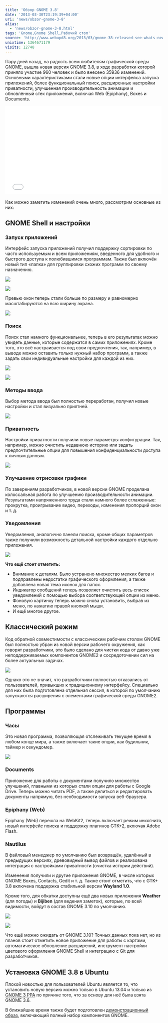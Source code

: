 ```yaml
---
title: 'Обзор GNOME 3.8'
date: '2013-03-30T23:19:39+04:00'
uri: 'news/obzor-gnome-3-8'
alias: 
  - 'news/obzor-gnome-3-8.html'
tags: 'Gnome,Gnome Shell,Рабочий стол'
source: 'http://www.webupd8.org/2013/03/gnome-38-released-see-whats-new-video.html'
unixtime: 1364671179
visits: 12748
---
```

Пару дней назад, на радость всем любителям графической среды GNOME, вышла новая версия GNOME 3.8, в ходе разработки которой приняло участие 960 человек и было внесено 35936 изменений. Основными характеристиками стали новые опции интерфейса запуска приложений, более функциональный поиск, расширенные настройки приватности, улучшенная производительность анимации и обновлённый стек приложений, включая Web (Epiphany), Boxes и Documents.

<iframe width="500" height="281" src="//www.youtube.com/embed/ete5Us0-IpY" frameborder="0" allowfullscreen=""></iframe> 

Как можно заметить изменений очень много, рассмотрим основные из них:

## GNOME Shell и настройки

### Запуск приложений

Интерфейс запуска приложений получил поддержку сортировки по часто используемым и всем приложениям, введенного для удобного и быстрого доступа к полюбившимся программам. Также был включён новый тип «папка» для группировки схожих программ по своему назначению.

[![](img/2013/03/30/23-00/gnome-1-8604067578-o.jpg)](img/2013/03/30/23-00/gnome-1-8604067578-o.jpg)

[![](img/2013/03/30/23-00/gnome-2-8604067324-o.jpg)](img/2013/03/30/23-00/gnome-2-8604067324-o.jpg)

Превью окон теперь стали больше по размеру и равномерно масштабируются на всю ширину экрана.

[![](img/2013/03/30/23-00/gnome-15-8604065998-o.jpg)](img/2013/03/30/23-00/gnome-15-8604065998-o.jpg)

### Поиск

Поиск стал намного функциональнее, теперь в его результатах можно увидеть данные, которые содержатся в самих приложениях. Кроме того, это всё настраивается под свои предпочтения, так, например, в выводе можно оставить только нужный набор программ, а также задать свои индивидуальные настройки для каждой из них.

[![](img/2013/03/30/23-00/gnome-3-8604067118-o.jpg)](img/2013/03/30/23-00/gnome-3-8604067118-o.jpg)

[![](img/2013/03/30/23-00/gnome-5-8602966243-o.jpg)](img/2013/03/30/23-00/gnome-5-8602966243-o.jpg)

### Методы ввода

Выбор метода ввода был полностью переработан, получил новые настройки и стал визуально приятней.

[![](img/2013/03/30/23-00/gnome-13-8602965711-o.jpg)](img/2013/03/30/23-00/gnome-13-8602965711-o.jpg)

### Приватность

Настройки приватности получили новые параметры конфигурации. Так, например, можно очистить недавнюю историю или задать предпочтительные опции для повышения конфиденциальности доступа к личным данным.

[![](img/2013/03/30/23-00/gnome-4-8604066934-o.jpg)](img/2013/03/30/23-00/gnome-4-8604066934-o.jpg)

### Улучшение отрисовки графики

По заверениям разработчиков, в новой версии GNOME проделана колоссальная работа по улучшению производительности анимации. Результатами напряженного труда стали намного более сглаженные: прокрутка, проигрывание видео, переходы, изменения пропорций окон и т. д.

### Уведомления

Уведомления, аналогично панели поиска, кроме общих параметров также получили возможность детальной настройки каждого отдельно приложения.

[![](img/2013/03/30/23-00/gnome-9-8604066708-o.jpg)](img/2013/03/30/23-00/gnome-9-8604066708-o.jpg)

**Что ещё стоит отметить:**

*   Внимание к деталям. Было устранено множество мелких багов и подправлены недостатки графического оформления, а также добавлена новая тема иконок для папок.
*   Индикатор сообщений теперь позволяет очистить весь список уведомлений с помощью выбора соответствующей опции из меню.
*   Фоновую картинку теперь можно снова установить, выбрав из меню, по нажатию правой кнопкой мыши.
*   И ещё многое другое.

## Классический режим

Код обратной совместимости с классическим рабочим столом GNOME был полностью убран из новой версии рабочего окружения, как говорят разработчики, это было сделано для чистки кода от давно уже неподдерживаемых компонентов GNOME2 и сосредоточении сил на более актуальных задачах.

[![](img/2013/03/30/23-00/gnome-12-8604066376-o.jpg)](img/2013/03/30/23-00/gnome-12-8604066376-o.jpg)

Однако это не значит, что разработчики полностью отказались от пользователей, привыкших к традиционному интерфейсу. Специально для них была подготовлена отдельная сессия, в которой по умолчанию запускаются расширения с элементами графической среды GNOME2.

## Программы

### Часы

Это новая программа, позволяющая отслеживать текущее время в любом конце мира, а также включает такие опции, как будильник, таймер и секундомер.

[![](img/2013/03/30/23-00/gnome-11-8602965935-o.jpg)](img/2013/03/30/23-00/gnome-11-8602965935-o.jpg)

### Documents

Приложение для работы с документами получило множество улучшений, главными из которых стали опции для работы с Google Drive. Теперь можно читать PDF, а также делиться и редактировать документы напрямую, без необходимости запуска веб-браузера.

### Epiphany (Web)

Epiphany (Web) перешла на WebKit2, теперь включает режим инкогнито, новый интерфейс поиска и поддержку плагинов GTK+2, включая Adobe Flash.

### Nautilus

В файловый менеджер по умолчанию был возвращён, удалённый в предыдущих версиях, древовидный вывод файлов и реализована интеграция с настройками приватности (очистка истории действий).

Изменения получили и другие приложения GNOME, в числе которых GNOME Boxes, Contacts, Gedit и т. д. Также стоит отметить, что с GTK+ 3.8 включена поддержка стабильной версии **Wayland 1.0**.

Кроме того, для обкатки доступны ещё два новых приложения **Weather** (для погоды) и **Bijiben** (для ведения заметок), которые, по всей видимости, войдут в состав GNOME 3.10 по умолчанию.

[![](img/2013/03/30/23-00/gnome-14-8604066104-o.jpg)](img/2013/03/30/23-00/gnome-14-8604066104-o.jpg)

[![](img/2013/03/30/23-00/gnome-10-8602966045-o.jpg)](img/2013/03/30/23-00/gnome-10-8602966045-o.jpg)

Что ещё можно ожидать от GNOME 3.10? Точных данных пока нет, но из планов стоит отметить новое приложение для работы с картами, автоматическое обновление расширений, инструмент настройки цветового оформления GNOME Shell и интеграцию с Git для разработчиков.

## Установка GNOME 3.8 в Ubuntu

Плохой новостью для пользователей Ubuntu является то, что установить новую версию можно только в Ubuntu 13.04 и только из [GNOME 3 PPA](https://launchpad.net/~gnome3-team/+archive/gnome3?field.series_filter=raring) по причине того, что за основу для неё была взята GNOME 3.6.

В ближайшие время также будет подготовлен [демонстрационный образ](http://download.opensuse.org/repositories/GNOME:/Medias/images/iso/), включающий полный набор компонентов GNOME.
